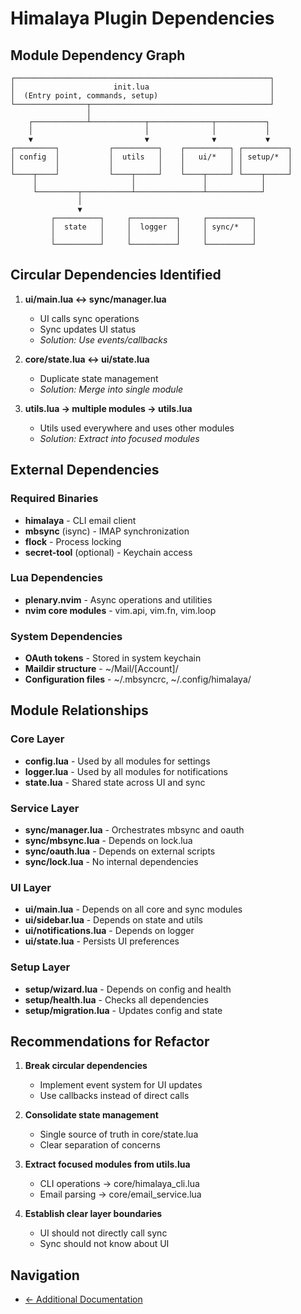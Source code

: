 # Himalaya Plugin Dependencies

## Module Dependency Graph

```
┌─────────────────────────────────────────────────────────┐
│                      init.lua                           │
│  (Entry point, commands, setup)                         │
└────────────────┬────────────────────────────────────────┘
                 │
    ┌────────────┴────────────┬──────────────┬───────────┐
    │                         │              │           │
    ▼                         ▼              ▼           ▼
┌─────────┐           ┌──────────┐    ┌──────────┐ ┌──────────┐
│ config  │           │  utils   │    │   ui/*   │ │ setup/*  │
│         │           │          │    │          │ │          │
└────┬────┘           └────┬─────┘    └────┬─────┘ └────┬─────┘
     │                     │               │            │
     └─────────┬───────────┴───────────────┴────────────┘
               │
               ▼
         ┌──────────┐     ┌──────────┐     ┌──────────┐
         │  state   │     │  logger  │     │ sync/*   │
         │          │     │          │     │          │
         └──────────┘     └──────────┘     └──────────┘
```

## Circular Dependencies Identified

1. **ui/main.lua ↔ sync/manager.lua**
   - UI calls sync operations
   - Sync updates UI status
   - *Solution: Use events/callbacks*

2. **core/state.lua ↔ ui/state.lua**
   - Duplicate state management
   - *Solution: Merge into single module*

3. **utils.lua → multiple modules → utils.lua**
   - Utils used everywhere and uses other modules
   - *Solution: Extract into focused modules*

## External Dependencies

### Required Binaries
- **himalaya** - CLI email client
- **mbsync** (isync) - IMAP synchronization
- **flock** - Process locking
- **secret-tool** (optional) - Keychain access

### Lua Dependencies
- **plenary.nvim** - Async operations and utilities
- **nvim core modules** - vim.api, vim.fn, vim.loop

### System Dependencies
- **OAuth tokens** - Stored in system keychain
- **Maildir structure** - ~/Mail/[Account]/
- **Configuration files** - ~/.mbsyncrc, ~/.config/himalaya/

## Module Relationships

### Core Layer
- **config.lua** - Used by all modules for settings
- **logger.lua** - Used by all modules for notifications
- **state.lua** - Shared state across UI and sync

### Service Layer
- **sync/manager.lua** - Orchestrates mbsync and oauth
- **sync/mbsync.lua** - Depends on lock.lua
- **sync/oauth.lua** - Depends on external scripts
- **sync/lock.lua** - No internal dependencies

### UI Layer
- **ui/main.lua** - Depends on all core and sync modules
- **ui/sidebar.lua** - Depends on state and utils
- **ui/notifications.lua** - Depends on logger
- **ui/state.lua** - Persists UI preferences

### Setup Layer
- **setup/wizard.lua** - Depends on config and health
- **setup/health.lua** - Checks all dependencies
- **setup/migration.lua** - Updates config and state

## Recommendations for Refactor

1. **Break circular dependencies**
   - Implement event system for UI updates
   - Use callbacks instead of direct calls

2. **Consolidate state management**
   - Single source of truth in core/state.lua
   - Clear separation of concerns

3. **Extract focused modules from utils.lua**
   - CLI operations → core/himalaya_cli.lua
   - Email parsing → core/email_service.lua

4. **Establish clear layer boundaries**
   - UI should not directly call sync
   - Sync should not know about UI

## Navigation
- [← Additional Documentation](README.md)